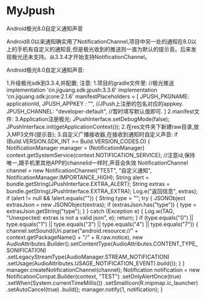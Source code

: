 # MyJpush
Android极光8.0自定义通知声音

Android8.0以来通知确实用了NotificationChannel,项目中另一处的通知在8.0以上的手机有自定义的通知音,但是极光收到的推送则一直为默认的提示音。后来发现极光还未支持。从3.3.4才开始支持NotificationChannel。

Android极光8.0自定义通知声音:

1.升级极光sdk到3.3.4,并配置;
注意:
    1.项目的gradle文件里:
    //极光推送
    implementation 'cn.jiguang.sdk:jpush:3.3.6'
    implementation 'cn.jiguang.sdk:jcore:2.1.6'
    manifestPlaceholders = [
                JPUSH_PKGNAME: applicationId,
                JPUSH_APPKEY : "", //JPush上注册的包名对应的appkey.
                JPUSH_CHANNEL: "developer-default", //暂时填写默认值即可.
        ]
    2.manifest文件:
    <!-- 极光推送 -->
        <!-- 这个Service要继承JCommonService -->
        <service android:name=".jpush.PushService"
            android:process=":pushcore">
            <intent-filter>
                <action android:name="cn.jiguang.user.service.action" />
            </intent-filter>
        </service>
        <!-- User defined.  For test only  用户自定义接收消息器,3.0.7开始支持,目前新tag/alias接口设置结果会在该广播接收器对应的方法中回调-->
        <receiver android:name=".jpush.MyJPushMessageReceiver">
            <intent-filter>
                <action android:name="cn.jpush.android.intent.RECEIVE_MESSAGE" />
                <category android:name="com.example.myapplication"></category>
            </intent-filter>
        </receiver>
        <!-- User defined.  For test only  用户自定义的广播接收器-->
        <receiver
            android:name=".jpush.MyReceiver"
            android:enabled="true"
            android:exported="false">
            <intent-filter>
                <action android:name="cn.jpush.android.intent.REGISTRATION" /> <!--Required  用户注册SDK的intent-->
                <action android:name="cn.jpush.android.intent.MESSAGE_RECEIVED" /> <!--Required  用户接收SDK消息的intent-->
                <action android:name="cn.jpush.android.intent.NOTIFICATION_RECEIVED" /> <!--Required  用户接收SDK通知栏信息的intent-->
                <action android:name="cn.jpush.android.intent.NOTIFICATION_OPENED" /> <!--Required  用户打开自定义通知栏的intent-->
                <action android:name="cn.jpush.android.intent.CONNECTION" /><!-- 接收网络变化 连接/断开 since 1.6.3 -->
                <category android:name="com.example.myapplication" />
            </intent-filter>
        </receiver>
        3.Application注册极光:
        JPushInterface.setDebugMode(false);
        JPushInterface.init(getApplicationContext());
2.在res文件夹下新建raw目录,放入MP3文件(提示音);
3.自定义广播接收器,在接收到通知时自定义声音:
      if (Build.VERSION.SDK_INT >= Build.VERSION_CODES.O) {
            NotificationManager manager = (NotificationManager) context.getSystemService(context.NOTIFICATION_SERVICE);
            //注意id,保持唯一,跟手机里其他APP的channelid一样时,声音会失效
            NotificationChannel channel = new NotificationChannel("TEST", "自定义通知", NotificationManager.IMPORTANCE_HIGH);
            String alert = bundle.getString(JPushInterface.EXTRA_ALERT);
            String extras = bundle.getString(JPushInterface.EXTRA_EXTRA);
            Log.e("返回信息", extras);
            if (alert != null && !alert.equals("")) {
                String type = "";
                try {
                    JSONObject extrasJson = new JSONObject(extras);
                    if (extrasJson.has("type")) {
                        type = extrasJson.getString("type");
                    }
                } catch (Exception e) {
                    Log.w(TAG, "Unexpected: extras is not a valid json", e);
                    return;
                }
                if (type.equals("0") || type.equals("1") || type.equals("3") || type.equals("4") || type.equals("7")) {
                    channel.setSound(Uri.parse("android.resource://" + context.getPackageName() + "/" + R.raw.notice),
                            new AudioAttributes.Builder().setContentType(AudioAttributes.CONTENT_TYPE_SONIFICATION)
                                    .setLegacyStreamType(AudioManager.STREAM_NOTIFICATION)
                                    .setUsage(AudioAttributes.USAGE_NOTIFICATION_EVENT).build());
                }
            }
            manager.createNotificationChannel(channel);
            Notification notification = new NotificationCompat.Builder(context, "TEST")
                    .setOnlyAlertOnce(true)
                    .setWhen(System.currentTimeMillis())
                    .setSmallIcon(R.mipmap.ic_launcher)
                    .setAutoCancel(true)
                    .build();
            manager.notify(1, notification);
        }
